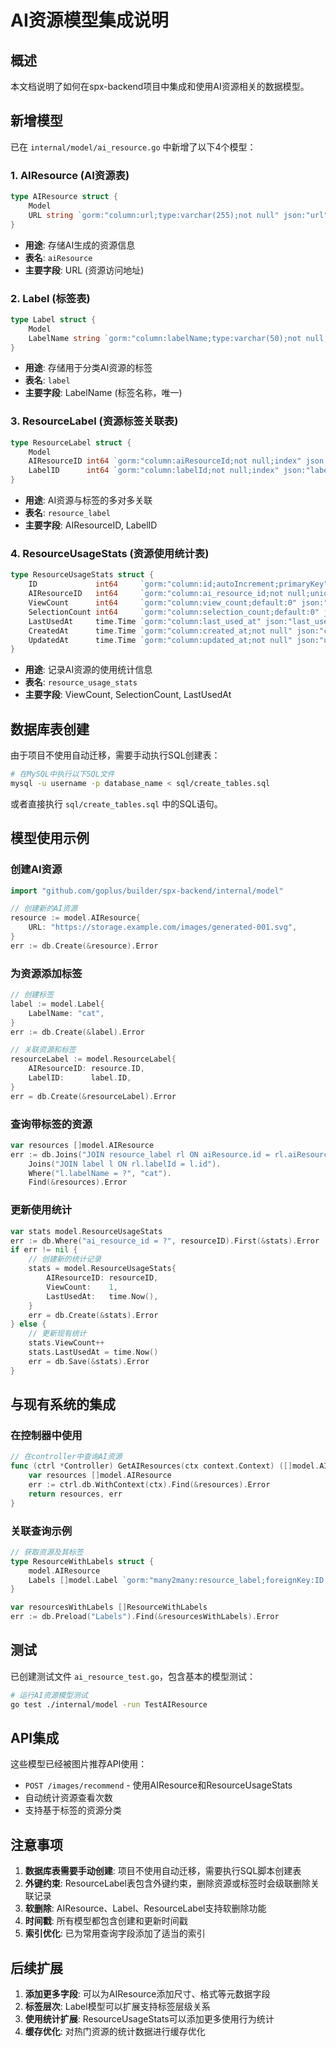 # AI资源模型集成说明

## 概述

本文档说明了如何在spx-backend项目中集成和使用AI资源相关的数据模型。

## 新增模型

已在 `internal/model/ai_resource.go` 中新增了以下4个模型：

### 1. AIResource (AI资源表)
```go
type AIResource struct {
    Model
    URL string `gorm:"column:url;type:varchar(255);not null" json:"url"`
}
```
- **用途**: 存储AI生成的资源信息
- **表名**: `aiResource`
- **主要字段**: URL (资源访问地址)

### 2. Label (标签表)
```go
type Label struct {
    Model
    LabelName string `gorm:"column:labelName;type:varchar(50);not null;uniqueIndex" json:"labelName"`
}
```
- **用途**: 存储用于分类AI资源的标签
- **表名**: `label`
- **主要字段**: LabelName (标签名称，唯一)

### 3. ResourceLabel (资源标签关联表)
```go
type ResourceLabel struct {
    Model
    AIResourceID int64 `gorm:"column:aiResourceId;not null;index" json:"aiResourceId"`
    LabelID      int64 `gorm:"column:labelId;not null;index" json:"labelId"`
}
```
- **用途**: AI资源与标签的多对多关联
- **表名**: `resource_label`
- **主要字段**: AIResourceID, LabelID

### 4. ResourceUsageStats (资源使用统计表)
```go
type ResourceUsageStats struct {
    ID             int64     `gorm:"column:id;autoIncrement;primaryKey" json:"id"`
    AIResourceID   int64     `gorm:"column:ai_resource_id;not null;uniqueIndex" json:"ai_resource_id"`
    ViewCount      int64     `gorm:"column:view_count;default:0" json:"view_count"`
    SelectionCount int64     `gorm:"column:selection_count;default:0" json:"selection_count"`
    LastUsedAt     time.Time `gorm:"column:last_used_at" json:"last_used_at"`
    CreatedAt      time.Time `gorm:"column:created_at;not null" json:"created_at"`
    UpdatedAt      time.Time `gorm:"column:updated_at;not null" json:"updated_at"`
}
```
- **用途**: 记录AI资源的使用统计信息
- **表名**: `resource_usage_stats`
- **主要字段**: ViewCount, SelectionCount, LastUsedAt

## 数据库表创建

由于项目不使用自动迁移，需要手动执行SQL创建表：

```bash
# 在MySQL中执行以下SQL文件
mysql -u username -p database_name < sql/create_tables.sql
```

或者直接执行 `sql/create_tables.sql` 中的SQL语句。

## 模型使用示例

### 创建AI资源
```go
import "github.com/goplus/builder/spx-backend/internal/model"

// 创建新的AI资源
resource := model.AIResource{
    URL: "https://storage.example.com/images/generated-001.svg",
}
err := db.Create(&resource).Error
```

### 为资源添加标签
```go
// 创建标签
label := model.Label{
    LabelName: "cat",
}
err := db.Create(&label).Error

// 关联资源和标签
resourceLabel := model.ResourceLabel{
    AIResourceID: resource.ID,
    LabelID:      label.ID,
}
err = db.Create(&resourceLabel).Error
```

### 查询带标签的资源
```go
var resources []model.AIResource
err := db.Joins("JOIN resource_label rl ON aiResource.id = rl.aiResourceId").
    Joins("JOIN label l ON rl.labelId = l.id").
    Where("l.labelName = ?", "cat").
    Find(&resources).Error
```

### 更新使用统计
```go
var stats model.ResourceUsageStats
err := db.Where("ai_resource_id = ?", resourceID).First(&stats).Error
if err != nil {
    // 创建新的统计记录
    stats = model.ResourceUsageStats{
        AIResourceID: resourceID,
        ViewCount:    1,
        LastUsedAt:   time.Now(),
    }
    err = db.Create(&stats).Error
} else {
    // 更新现有统计
    stats.ViewCount++
    stats.LastUsedAt = time.Now()
    err = db.Save(&stats).Error
}
```

## 与现有系统的集成

### 在控制器中使用
```go
// 在controller中查询AI资源
func (ctrl *Controller) GetAIResources(ctx context.Context) ([]model.AIResource, error) {
    var resources []model.AIResource
    err := ctrl.db.WithContext(ctx).Find(&resources).Error
    return resources, err
}
```

### 关联查询示例
```go
// 获取资源及其标签
type ResourceWithLabels struct {
    model.AIResource
    Labels []model.Label `gorm:"many2many:resource_label;foreignKey:ID;joinForeignKey:AIResourceID;References:ID;JoinReferences:LabelID"`
}

var resourcesWithLabels []ResourceWithLabels
err := db.Preload("Labels").Find(&resourcesWithLabels).Error
```

## 测试

已创建测试文件 `ai_resource_test.go`，包含基本的模型测试：

```bash
# 运行AI资源模型测试
go test ./internal/model -run TestAIResource
```

## API集成

这些模型已经被图片推荐API使用：
- `POST /images/recommend` - 使用AIResource和ResourceUsageStats
- 自动统计资源查看次数
- 支持基于标签的资源分类

## 注意事项

1. **数据库表需要手动创建**: 项目不使用自动迁移，需要执行SQL脚本创建表
2. **外键约束**: ResourceLabel表包含外键约束，删除资源或标签时会级联删除关联记录  
3. **软删除**: AIResource、Label、ResourceLabel支持软删除功能
4. **时间戳**: 所有模型都包含创建和更新时间戳
5. **索引优化**: 已为常用查询字段添加了适当的索引

## 后续扩展

1. **添加更多字段**: 可以为AIResource添加尺寸、格式等元数据字段
2. **标签层次**: Label模型可以扩展支持标签层级关系
3. **使用统计扩展**: ResourceUsageStats可以添加更多使用行为统计
4. **缓存优化**: 对热门资源的统计数据进行缓存优化
